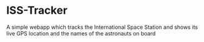 # ISS-Tracker

A simple webapp which tracks the International Space Station and shows its live GPS location and the names of the astronauts on board
